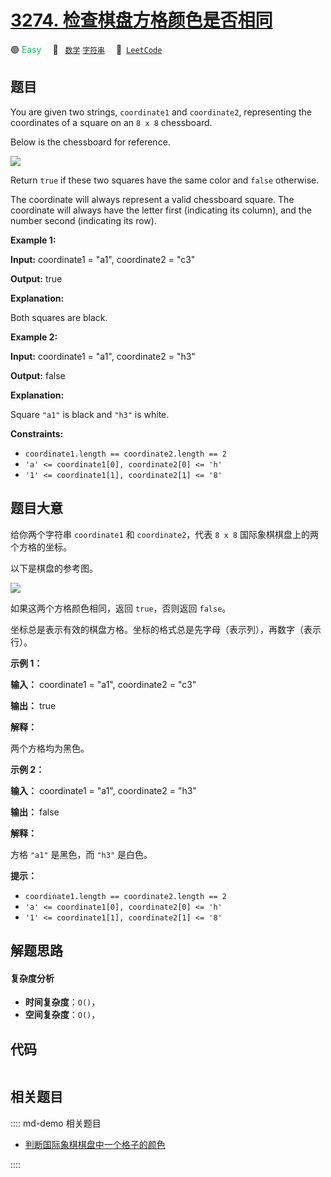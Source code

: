 # [3274. 检查棋盘方格颜色是否相同](https://leetcode.com/problems/check-if-two-chessboard-squares-have-the-same-color)

🟢 <font color=#15bd66>Easy</font>&emsp; 🔖&ensp; [`数学`](/leetcode/outline/tag/math.md) [`字符串`](/leetcode/outline/tag/string.md)&emsp; 🔗&ensp;[`LeetCode`](https://leetcode.com/problems/check-if-two-chessboard-squares-have-the-same-color)


## 题目

You are given two strings, `coordinate1` and `coordinate2`, representing the
coordinates of a square on an `8 x 8` chessboard.

Below is the chessboard for reference.

![](https://assets.leetcode.com/uploads/2024/07/17/screenshot-2021-02-20-at-22159-pm.png)

Return `true` if these two squares have the same color and `false` otherwise.

The coordinate will always represent a valid chessboard square. The coordinate
will always have the letter first (indicating its column), and the number
second (indicating its row).



**Example 1:**

**Input:** coordinate1 = "a1", coordinate2 = "c3"

**Output:** true

**Explanation:**

Both squares are black.

**Example 2:**

**Input:** coordinate1 = "a1", coordinate2 = "h3"

**Output:** false

**Explanation:**

Square `"a1"` is black and `"h3"` is white.



**Constraints:**

  * `coordinate1.length == coordinate2.length == 2`
  * `'a' <= coordinate1[0], coordinate2[0] <= 'h'`
  * `'1' <= coordinate1[1], coordinate2[1] <= '8'`


## 题目大意

给你两个字符串 `coordinate1` 和 `coordinate2`，代表 `8 x 8` 国际象棋棋盘上的两个方格的坐标。

以下是棋盘的参考图。

![](https://assets.leetcode.com/uploads/2024/07/17/screenshot-2021-02-20-at-22159-pm.png)

如果这两个方格颜色相同，返回 `true`，否则返回 `false`。

坐标总是表示有效的棋盘方格。坐标的格式总是先字母（表示列），再数字（表示行）。



**示例 1：**

**输入：** coordinate1 = "a1", coordinate2 = "c3"

**输出：** true

**解释：**

两个方格均为黑色。

**示例 2：**

**输入：** coordinate1 = "a1", coordinate2 = "h3"

**输出：** false

**解释：**

方格 `"a1"` 是黑色，而 `"h3"` 是白色。



**提示：**

  * `coordinate1.length == coordinate2.length == 2`
  * `'a' <= coordinate1[0], coordinate2[0] <= 'h'`
  * `'1' <= coordinate1[1], coordinate2[1] <= '8'`


## 解题思路

#### 复杂度分析

- **时间复杂度**：`O()`，
- **空间复杂度**：`O()`，

## 代码

```javascript

```

## 相关题目

:::: md-demo 相关题目
- [判断国际象棋棋盘中一个格子的颜色](https://leetcode.com/problems/determine-color-of-a-chessboard-square)

::::
